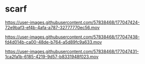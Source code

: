 # scarf



https://user-images.githubusercontent.com/57838468/177047424-72e9baf3-ef4b-4afa-a787-32777770ec56.mov



https://user-images.githubusercontent.com/57838468/177047438-fd4d014b-ca00-48de-b764-a5d89fc9a633.mov



https://user-images.githubusercontent.com/57838468/177047431-1ca2fa1b-6185-4219-9d57-b8331948f023.mov


